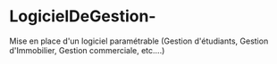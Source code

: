 # LogicielDeGestion-
Mise en place d'un logiciel paramétrable (Gestion d'étudiants, Gestion d'Immobilier, Gestion commerciale, etc....)
